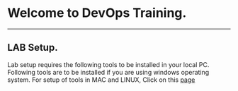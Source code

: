 # Welcome to DevOps Training.

----------------------------------------------------------------------------------------

## LAB Setup.
Lab setup requires the following tools to be installed in your local PC. 
Following tools are to be installed if you are using windows operating system. For setup of tools in MAC and LINUX, Click on this [page](http://google.com)
